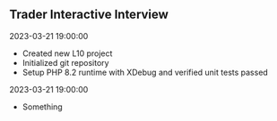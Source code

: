 ## Trader Interactive Interview

2023-03-21 19:00:00
  - Created new L10 project
  - Initialized git repository
  - Setup PHP 8.2 runtime with XDebug and verified unit tests passed

2023-03-21 19:00:00
  - Something
